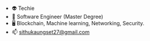 - 👽 Techie
- 👾 Software Engineer (Master Degree)
- 🖥 Blockchain, Machine learning, Networking, Security.
- 📫 sithukaungset27@gmail.com

<!---
sithukaungset/sithukaungset is a ✨ special ✨ repository because its `README.md` (this file) appears on your GitHub profile.
You can click the Preview link to take a look at your changes.
--->
